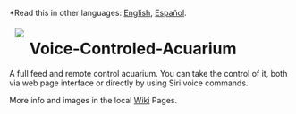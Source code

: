 *Read this in other languages: [English](README.en.md), [Español](README.es.md).

<a href="https://github.com/Alblahm/Voice-Controled-Acuarium/blob/master/img/Flag_of_Spain.svg"><img src="https://github.com/Alblahm/Voice-Controled-Acuarium/blob/master/img/Flag_of_Spain.svg" align="left" hspace="10" vspace="6"></a>

# Voice-Controled-Acuarium
A full feed and remote control acuarium. You can take the control of it, both via web page interface or directly by using Siri voice commands.

More info and images in the local [Wiki](https://github.com/Alblahm/Voice-Controled-Acuarium/wiki) Pages.
